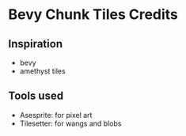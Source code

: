 # Bevy Chunk Tiles Credits
## Inspiration
* bevy
* amethyst tiles
## Tools used
* Asesprite: for pixel art
* Tilesetter: for wangs and blobs
